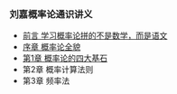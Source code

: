 ### 刘嘉概率论通识讲义
- [前言 学习概率论拼的不是数学，而是语文](preface.md)
- [序章 概率论全貌](prologue.md)
- [第1章 概率论的四大基石](chapter1.md)
- 第2章 概率计算法则
- 第3章 频率法